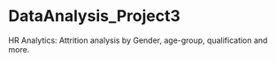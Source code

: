 # DataAnalysis_Project3
HR Analytics: Attrition analysis by Gender, age-group, qualification and more.

